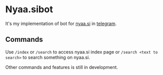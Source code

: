 # Nyaa.sibot

It's my implementation of bot for [nyaa.si](https://nyaa.si) in [telegram](https://telegram.org).  
## Commands
Use `/index` or `/search` to access nyaa.si index page or `/search <text to search>` to search something on nyaa.si.  

Other commands and features is still in development.